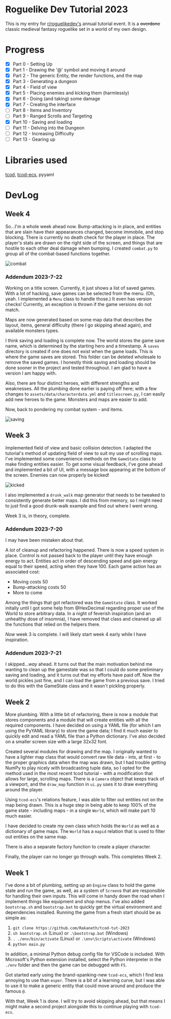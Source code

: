 # Roguelike Dev Tutorial 2023

This is my entry for [r/roguelikedev's](https://reddit.com/r/roguelikedev) annual tutorial event. It is a ~~overdone~~ classic medieval fantasy roguelike set in a world of my own design.

# Progress

* [x] Part 0 - Setting Up
* [x] Part 1 - Drawing the '@' symbol and moving it around
* [x] Part 2 - The generic Entity, the render functions, and the map
* [x] Part 3 - Generating a dungeon
* [x] Part 4 - Field of view
* [x] Part 5 - Placing enemies and kicking them (harmlessly)
* [x] Part 6 - Doing (and taking) some damage
* [x] Part 7 - Creating the interface
* [ ] Part 8 - Items and Inventory
* [ ] Part 9 - Ranged Scrolls and Targeting
* [x] Part 10 - Saving and loading
* [ ] Part 11 - Delving into the Dungeon
* [ ] Part 12 - Increasing Difficulty
* [ ] Part 13 - Gearing up

# Libraries used

[tcod](https://github.com/libtcod/python-tcod), [tcod-ecs](https://github.com/HexDecimal/python-tcod-ecs), pyyaml

# DevLog

## Week 4

So...I'm a whole week ahead now. Bump-attacking is in place, and entities that are slain have their appearances changed, become immobile, and stop blocking. There is currently no death check for the player in place. The player's stats are drawn on the right side of the screen, and things that are hostile to each other deal damage when bumping. I created `combat.py` to group all of the combat-based functions together.

![combat](/screenshots/week4.gif)

### Addendum 2023-7-22

Working on a title screen. Currently, it just shows a list of saved games. With a lot of hacking, save games can be selected from the menu. (Oh, yeah. I implemented a `Menu` class to handle those.) It even has version checks! Currently, an exception is thrown if the game versions do not match.

Maps are now generated based on some map data that describes the layout, items, general difficulty (there I go skipping ahead again), and available monsters types.

I think saving and loading is complete now. The world stores the game save name, which is determined by the starting hero and a timestamp. A `saves` directory is created if one does not exist when the game loads. This is where the game saves are stored. This folder can be deleted wholesale to remove the saved games. I honestly think saving and loading should be done sooner in the project and tested throughout. I am glad to have a version I am happy with.

Also, there are four distinct heroes, with different strengths and weaknesses. All the plumbing done earlier is paying off here; with a few changes to `assets/data/characterdata.yml` and `titlescreen.py`, I can easily add new heroes to the game. Monsters and maps are easier to add.

Now, back to pondering my combat system - and items.

![saving](/screenshots/saving.gif)

## Week 3

Implemented field of view and basic collision detection. I adapted the tutorial's method of updating field of view to suit my use of scrolling maps. I've implemented some convenience methods on the `GameState` class to make finding entities easier. To get some visual feedback, I've gone ahead and implemented a bit of UI, with a message box appearing at the bottom of the screen. Enemies can now properly be kicked! 

![kicked](/screenshots/kick.gif)

I also implemented a `drunk_walk` map generator that needs to be tweaked to consistently generate better maps. I did this from memory, so I might need to just find a good drunk-walk example and find out where I went wrong.

Week 3 is, in theory, complete.

### Addendum 2023-7-20

I may have been mistaken about that.

A *lot* of cleanup and refactoring happened. There is now a speed system in place. Control is not passed back to the player until they have enough energy to act. Entities act in order of descending speed and gain energy equal to their speed, acting when they have 100. Each game action has an associated cost:

* Moving costs 50
* Bump-attacking costs 50
* More to come

Among the things that got refactored was the `GameState` class. It worked initally until I got some help from @HexDecimal regarding proper use of the World to store arbitrary data. In a night of feverish inspiration (and an unhealthy dose of insomnia), I have removed that class and cleaned up all the functions that relied on the helpers there.

*Now* week 3 is complete. I will likely start week 4 early while I have inspiration.

### Addendum 2023-7-21

I skipped...*way* ahead. It turns out that the main motivation behind me wanting to clean up the gamestate was so that I could do some preliminary saving and loading, and it turns out that my efforts have paid off. Now the world pickles just fine, and I can load the game from a previous save. I tried to do this with the GameState class and it wasn't pickling properly. 

## Week 2

More plumbing. With a little bit of refactoring, there is now a module that stores components and a module that will create entities with all the required components. I have decided on using a YAML file (for which I am using the PyYAML library) to store the game data; I find it much easier to quickly edit and read a YAML file than a Python dictionary. I've also decided on a smaller screen size with a large 32x32 font.

Created several modules for drawing and the map. I originally wanted to have a lighter map class that would convert raw tile data - ints, at first - to the proper graphics data when the map was drawn, but I had trouble getting NumPy to play nicely with broadcasting tuple data, so I opted for the method used in the most recent tcod tutorial - with a modification that allows for large, scrolling maps. There is a `Camera` object that keeps track of a viewport, and the `draw_map` function in `ui.py` uses it to draw everything around the player. 

Using `tcod-ecs`'s relations feature, I was able to filter out entities not on the map being drawn. This is a huge step in being able to keep 100% of the game state - including maps - in a single `World`, which will make part 10 much easier. 

I have decided to create my own class which holds the `World` as well as a dictionary of game maps. The `World` has a `mapid` relation that is used to filter out entities on the same map. 

There is also a separate factory function to create a player character.

Finally, the player can no longer go through walls. This completes Week 2.

## Week 1

I've done a bit of plumbing, setting up an `Engine` class to hold the game state and run the game, as well, as a system of `Screen`s that are responsible for handling their own inputs. This will come in handy down the road when I implement things like equipment and shop menus. I've also added `bootstrap.sh` and `bootstrap.bat` to quickly get the virtual environment and dependencies installed. Running the game from a fresh start should be as simple as:

1. `git clone https://github.com/Rakaneth/tcod-tut-2023`
2. `sh bootstrap.sh` (Linux) or  `.\bootstrap.bat` (Windows)
3. `. ./env/bin/activate` (Linux) or `.\env\Scripts\activate` (Windows)
4. `python main.py`

In addition, a minimal Python debug config file for VSCode is included. With Microsoft's Python extension installed, select the Python interpreter in the `./env` folder and then the game can be debugged with `F5`.

Got started early using the brand-spanking-new `tcod-ecs`, which I find less annoying to use than `esper`. There is a bit of a learning curve, but I was able to use it to make a generic entity that could move around and produce the famous `@`.

With that, Week 1 is done. I will try to avoid skipping ahead, but that means I might make a second project alongside this to continue playing with `tcod-ecs`.
